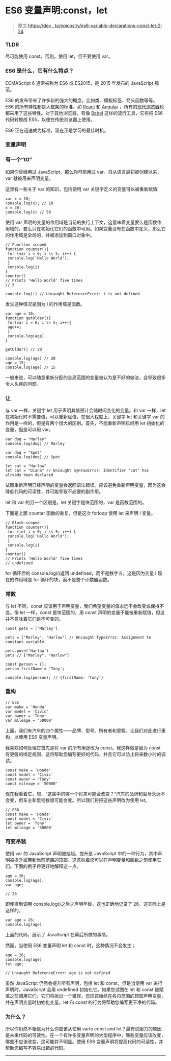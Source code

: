 # ES6 变量声明:const，let

> 原文:[https://dev . to/epicosity/es6-variable-declarations-const-let-2j 24](https://dev.to/epicosity/es6-variable-declarations-const-let-2j24)

### [](#tldr)TLDR

尽可能使用 const。否则，使用 let，但不要使用 var。

### ES6 是什么，它有什么特点？

ECMAScript 6 通常被称为 ES6 或 ES2015，是 2015 年发布的 JavaScript 规范。

ES6 的发布带来了许多新的强大的概念，比如类、模板标签、箭头函数等等。ES6 的所有特性都是大框架的标准，如 [React](https://reactjs.org/) 和 [Angular](https://angular.io/) ，所有的[现代浏览器](https://caniuse.com/#search=es6)也都采用了这些特性。对于其他浏览器，有像 [Babel](https://babeljs.io/) 这样的流行工具，它将把 ES6 代码转换成 ES5，以便在传统浏览器上使用。

ES6 正在迅速成为标准，现在正是学习的最佳时机。

### [](#variable-declarations)变量声明

### 有一个“t0”

如果你曾经用过 JavaScript，那么你可能用过 var。自从语言最初被创建以来，var 就被用来声明变量。

这里有一些关于 var 的知识，包括使用 var 关键字定义的变量可以被重新赋值:

```
var x = 10;
console.log(x); // 10
x = 50;
console.log(x) // 50 
```

使用 var 声明的变量的作用域是当前的执行上下文，这意味着变量要么是函数作用域的，要么只在初始化它们的函数中可用。如果变量没有在函数中定义，那么它的作用域是全局的，并被添加到窗口对象中。

```
// Function scoped
function counter(){
 for (var i = 0; i \< 5; i++) {
 console.log('Hello World');
 }
 console.log(i)
}
counter() 
// Prints 'Hello World' five times
// 5

console.log(i) // Uncaught ReferenceError: i is not defined 
```

发生这种情况是因为 I 的作用域是函数。

```
var age = 10;
function getOlder(){
 for(var i = 0; i \< 5; i++){
 age+=i
 }
 console.log(age)
}

getOlder() // 20

console.log(age) // 20
age = 15;
console.log(age) // 15 
```

一般来说，可以随意重新分配的全局范围的变量被认为是不好的做法，会导致很多令人头疼的问题。

### [](#let)让

与 var 一样，关键字 let 用于声明其值预计会随时间变化的变量。和 var 一样，let 在初始化时不需要值，可以重新赋值。在很大程度上，关键字 let 和关键字 var 的作用是一样的，但是有两个很大的区别。首先，不能重新声明已经用 let 初始化的变量，但是可以用 var。

```
var dog = "Marley"
console.log(dog) // Marley

var dog = "Spot"
console.log(dog) // Spot

let cat = "Harlow"
let cat = "Diana" // Uncaught SyntaxError: Identifier 'cat' has already been declared 
```

试图重新声明已经声明的变量会返回语法错误。应该避免重新声明变量，因为这会降低代码的可读性，并可能导致不必要的副作用。

let 和 var 的另一个区别是，let 关键字是块范围的，var 是函数范围的。

下面是上面 counter 函数的重复，但是这次 forloop 使用 let 来声明 I 变量。

```
// Block-scoped
function counter(){
 for (let i = 0; i \< 5; i++) {
 console.log('Hello World'); 
 }
 console.log(i)
}
counter() 
// Prints 'Hello World' five times
// undefined 
```

for 循环后的 console.log(i)返回 undefined，而不是数字五。这是因为变量 I 现在的作用域是 for 循环的块，而不是整个计数器函数。

### [](#const)常数

与 let 不同，const 应该用于声明变量，我们希望变量的值永远不会改变或保持不变。像 let 一样，const 是块范围的。用 const 声明的变量不能被重新赋值，但这并不意味着它们是不可变的。

```
const pets = ['Marley']

pets = ['Marley', 'Harlow'] // Uncaught TypeError: Assignment to constant variable.

pets.push('Harlow')
pets // ["Marley", "Harlow"]

const person = {};
person.firstName = 'Tony';

console.log(person); // {firstName: 'Tony'} 
```

### [](#refactoring)重构

```
// ES5
var make = 'Honda'
var model = 'Civic'
var owner = 'Tony'
var mileage = '50000' 
```

上面，我们有汽车的四个属性——品牌、型号、所有者和里程。让我们对此进行重构，以使用 ES6 变量声明。

我喜欢如何处理它首先是将 var 的所有用途改为 const。我这样做是因为 const 有更强的绑定规则，这将帮助您编写更好的代码，并且它可以防止将来数小时的调试。

```
const make = 'Honda'
const model = 'Civic'
const owner = 'Tony'
const mileage = '50000' 
```

现在我看着它，想，“这些中的哪一个将来可能会改变？”汽车的品牌和型号永远不会变，但车主和里程数很可能会变。所以我们将把这些声明改为使用 let。

```
// ES6
const make = 'Honda'
const model = 'Civic'
let owner = 'Tony'
let mileage = '50000' 
```

### [](#variable-hoisting)可变吊装

使用 var 的 JavaScript 声明被挂起。提升是 JavaScript 中的一种行为，其中声明被提升或带到当前范围的顶部。这意味着您可以在声明变量和函数之前使用它们。下面的例子将更好地解释这一点。

```
age = 26;
console.log(age);
var age;

// 26 
```

即使直到调用 console.log()之后才声明年龄，这也正确地记录了 26。这实际上是这样的。

```
var age = 26;
console.log(age) 
```

上面的代码，展示了 JavaScript 在幕后所做的事情。

然而，当使用 ES6 变量声明 let 和 const 时，这种情况不会发生；

```
age = 26;
console.log(age)
let age;

// Uncaught ReferenceError: age is not defined 
```

虽然 JavaScript 仍然会提升所有声明，包括 let 和 const，但是当使用 var 进行声明时，JavaScript 会用 undefined 初始化它。如果您试图在 let 和 const 被赋值之前调用它们，它们将抛出一个错误。您应该始终在各自范围的顶部声明变量，并在声明变量时初始化变量。let 和 const 的行为将帮助您编写更干净的代码。

### [](#why)为什么？

所以你仍然不相信为什么你应该从使用 varto const and let？最有说服力的原因是未来代码的可读性。在一个有许多变量声明的大型程序中，哪些变量应该改变，哪些不应该改变，这可能并不明显。使用 ES6 变量声明将提高代码的可读性，并帮助您编写不容易出错的代码。

* * *